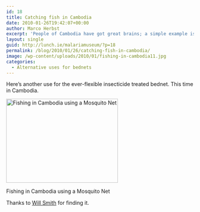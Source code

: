 ```yaml
---
id: 18
title: Catching fish in Cambodia
date: 2010-01-26T19:42:07+00:00
author: Marco Herbst
excerpt: 'People of Cambodia have got great brains; a simple example is this picture showing some families getting into streams for to catching fish by using mosquito nets. These insecticide nets are to be used on beds, but maybe it is not the malaria season.  '
layout: single
guid: http://lunch.ie/malariamuseum/?p=18
permalink: /blog/2010/01/26/catching-fish-in-cambodia/
image: /wp-content/uploads/2010/01/fishing-in-cambodia11.jpg
categories:
  - Alternative uses for bednets
---
```

Here&#8217;s another use for the ever-flexible insecticide treated bednet. This time in Cambodia.

<div id="attachment_19" style="width: 310px" class="wp-caption alignnone">
  <a href="http://malariamuseum.com/wp-content/uploads/2010/01/fishing-in-cambodia.jpg"><img class="size-medium wp-image-19" title="Fishing in Cambodia using a Mosquito Net" alt="Fishing in Cambodia using a Mosquito Net" src="http://malariamuseum.com/wp-content/uploads/2010/01/fishing-in-cambodia-300x225.jpg" width="300" height="225" /></a>
  
  <p class="wp-caption-text">
    Fishing in Cambodia using a Mosquito Net
  </p>
</div>

Thanks to <a href="http://www.willsmith.org/pics/cambodia2004/" target="_blank">Will Smith</a> for finding it.